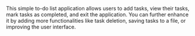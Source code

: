 This simple to-do list application allows users to add tasks, 
view their tasks, mark tasks as completed, and exit the application. 
You can further enhance it by adding more functionalities like task deletion, 
saving tasks to a file, or improving the user interface.
